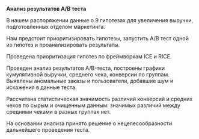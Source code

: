 **Анализ результатов A/B теста**

В нашем распоряжении данные о 9 гипотезах для увеличения выручки, подготовленных отделом маркетинга.

Нам предстоит приоритизировать гипотезы, запустить A/B тест одной из гипотез и проанализировать результаты.

Проведена приоритизация гипотез по фреймворкам ICE и RICE. 

Проведен анализ результатов A/B-теста, построены графики кумулятивной выручки, среднего чека, конверсии по группам. Выявлены аномальные заказы и пользователи, добавшие шум и искажения в данные теста. 

Рассчитана статистическая значимость различий конверсий и средних чеков по сырым и очищенным данным:  значимых различий между средними чеками в разных группах нет.

На основании анализа принято решение о нецелесообразности дальнейшего проведения теста.
